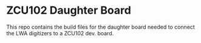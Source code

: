 ZCU102 Daughter Board
=====================
This repo contains the build files for the daughter board needed to connect
the LWA digitizers to a ZCU102 dev. board.
